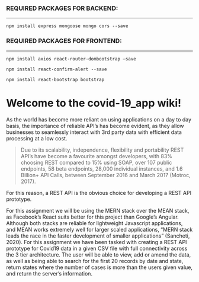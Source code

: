 ### REQUIRED PACKAGES FOR BACKEND:

---

`npm install express mongoose mongo cors --save`

### REQUIRED PACKAGES FOR FRONTEND:

---

`npm install axios react-router-dombootstrap –save`

`npm install react-confirm-alert --save`

`npm install react-bootstrap bootstrap`

# Welcome to the covid-19_app wiki!

As the world has become more reliant on using applications on a day to day basis, the importance of
reliable API’s has become evident, as they allow businesses to seamlessly interact with 3rd party data with
efficient data processing at a low cost.

> Due to its scalability, independence, flexibility and portability REST
> API’s have become a favourite amongst developers, with 83% choosing REST compared to 15% using
> SOAP, over 107 public endpoints, 58 beta endpoints, 28,000 individual instances, and 1.6 Billion+ API Calls,
> between September 2016 and March 2017 (Motroc, 2017).

For this reason, a REST API is the obvious
choice for developing a REST API prototype.

For this assignment we will be using the MERN stack over the MEAN stack, as Facebook’s React suits better
for this project than Google’s Angular. Although both stacks are reliable for lightweight Javascript
applications, and MEAN works extremely well for larger scaled applications, “MERN stack leads the race
in the faster development of smaller applications” (Sancheti, 2020).
For this assignment we have been tasked with creating a REST API prototype for Covid19 data in a given
CSV file with full connectivity across the 3 tier architecture. The user will be able to view, add or amend
the data, as well as being able to search for the first 20 records by date and state, return states where
the number of cases is more than the users given value, and return the server’s information.
